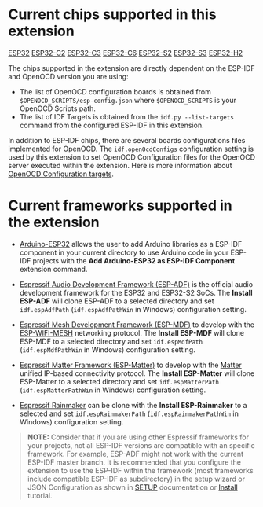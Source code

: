 # Current chips supported in this extension

[ESP32](https://www.espressif.com/en/products/socs/esp32)
[ESP32-C2](https://www.espressif.com/en/products/socs/esp32-c2)
[ESP32-C3](https://www.espressif.com/en/products/socs/esp32-c3)
[ESP32-C6](https://www.espressif.com/en/products/socs/esp32-c6)
[ESP32-S2](https://www.espressif.com/en/products/socs/esp32-s2)
[ESP32-S3](https://www.espressif.com/en/products/socs/esp32-s3)
[ESP32-H2](https://www.espressif.com/en/products/socs/esp32-h2)

The chips supported in the extension are directly dependent on the ESP-IDF and OpenOCD version you are using:

- The list of OpenOCD configuration boards is obtained from `$OPENOCD_SCRIPTS/esp-config.json` where `$OPENOCD_SCRIPTS` is your OpenOCD Scripts path.
- The list of IDF Targets is obtained from the `idf.py --list-targets` command from the configured ESP-IDF in this extension.

In addition to ESP-IDF chips, there are several boards configurations files implemented for OpenOCD. The `idf.openOcdConfigs` configuration setting is used by this extension to set OpenOCD Configuration files for the OpenOCD server executed within the extension. Here is more information about [OpenOCD Configuration targets](https://docs.espressif.com/projects/esp-idf/en/latest/esp32/api-guides/jtag-debugging/tips-and-quirks.html#jtag-debugging-tip-openocd-configure-target).

# Current frameworks supported in the extension

- [Arduino-ESP32](https://github.com/espressif/arduino-esp32) allows the user to add Arduino libraries as a ESP-IDF component in your current directory to use Arduino code in your ESP-IDF projects with the **Add Arduino-ESP32 as ESP-IDF Component** extension command.

- [Espressif Audio Development Framework (ESP-ADF)](https://github.com/espressif/esp-adf) is the official audio development framework for the ESP32 and ESP32-S2 SoCs. The **Install ESP-ADF** will clone ESP-ADF to a selected directory and set `idf.espAdfPath` (`idf.espAdfPathWin` in Windows) configuration setting.

- [Espressif Mesh Development Framework (ESP-MDF)](https://github.com/espressif/esp-mdf) to develop with the [ESP-WIFI-MESH](https://docs.espressif.com/projects/esp-idf/en/stable/api-guides/mesh.html) networking protocol. The **Install ESP-MDF** will clone ESP-MDF to a selected directory and set `idf.espMdfPath` (`idf.espMdfPathWin` in Windows) configuration setting.

- [Espressif Matter Framework (ESP-Matter)](https://github.com/espressif/esp-matter) to develop with the [Matter](https://buildwithmatter.com/) unified IP-based connectivity protocol. The **Install ESP-Matter** will clone ESP-Matter to a selected directory and set `idf.espMatterPath` (`idf.espMatterPathWin` in Windows) configuration setting.

- [Espressif Rainmaker](https://github.com/espressif/esp-rainmaker) can be clone with the **Install ESP-Rainmaker** to a selected and set `idf.espRainmakerPath` (`idf.espRainmakerPathWin` in Windows) configuration setting.

> **NOTE:** Consider that if you are using other Espressif frameworks for your projects, not all ESP-IDF versions are compatible with an specific framework. For example, ESP-ADF might not work with the current ESP-IDF master branch. It is recommended that you configure the extension to use the ESP-IDF within the framework (most frameworks include compatible ESP-IDF as subdirectory) in the setup wizard or JSON Configuration as shown in [SETUP](./SETUP.md) documentation or [Install](./tutorial/install.md) tutorial.
